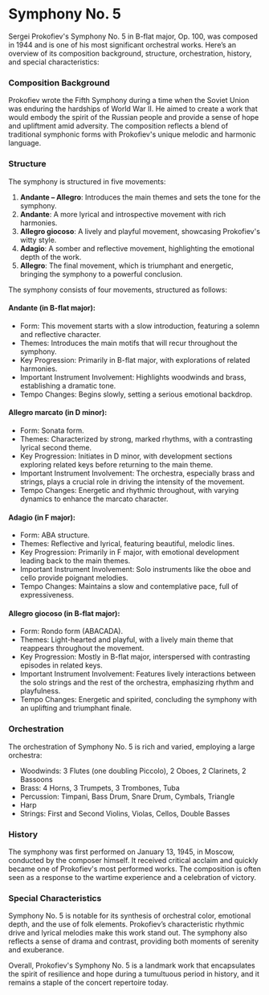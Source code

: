 # Symphony No. 5

Sergei Prokofiev's Symphony No. 5 in B-flat major, Op. 100, was composed in 1944 and is one of his most significant orchestral works. Here’s an overview of its composition background, structure, orchestration, history, and special characteristics:

### Composition Background
Prokofiev wrote the Fifth Symphony during a time when the Soviet Union was enduring the hardships of World War II. He aimed to create a work that would embody the spirit of the Russian people and provide a sense of hope and upliftment amid adversity. The composition reflects a blend of traditional symphonic forms with Prokofiev's unique melodic and harmonic language.

### Structure
The symphony is structured in five movements:

1. **Andante – Allegro**: Introduces the main themes and sets the tone for the symphony.
2. **Andante**: A more lyrical and introspective movement with rich harmonies.
3. **Allegro giocoso**: A lively and playful movement, showcasing Prokofiev's witty style.
4. **Adagio**: A somber and reflective movement, highlighting the emotional depth of the work.
5. **Allegro**: The final movement, which is triumphant and energetic, bringing the symphony to a powerful conclusion.

The symphony consists of four movements, structured as follows:

#### Andante (in B-flat major):
- Form: This movement starts with a slow introduction, featuring a solemn and reflective character.
- Themes: Introduces the main motifs that will recur throughout the symphony.
- Key Progression: Primarily in B-flat major, with explorations of related harmonies.
- Important Instrument Involvement: Highlights woodwinds and brass, establishing a dramatic tone.
- Tempo Changes: Begins slowly, setting a serious emotional backdrop.
#### Allegro marcato (in D minor):
- Form: Sonata form.
- Themes: Characterized by strong, marked rhythms, with a contrasting lyrical second theme.
- Key Progression: Initiates in D minor, with development sections exploring related keys before returning to the main theme.
- Important Instrument Involvement: The orchestra, especially brass and strings, plays a crucial role in driving the intensity of the movement.
- Tempo Changes: Energetic and rhythmic throughout, with varying dynamics to enhance the marcato character.
#### Adagio (in F major):
- Form: ABA structure.
- Themes: Reflective and lyrical, featuring beautiful, melodic lines.
- Key Progression: Primarily in F major, with emotional development leading back to the main themes.
- Important Instrument Involvement: Solo instruments like the oboe and cello provide poignant melodies.
- Tempo Changes: Maintains a slow and contemplative pace, full of expressiveness.
#### Allegro giocoso (in B-flat major):
- Form: Rondo form (ABACADA).
- Themes: Light-hearted and playful, with a lively main theme that reappears throughout the movement.
- Key Progression: Mostly in B-flat major, interspersed with contrasting episodes in related keys.
- Important Instrument Involvement: Features lively interactions between the solo strings and the rest of the orchestra, emphasizing rhythm and playfulness.
- Tempo Changes: Energetic and spirited, concluding the symphony with an uplifting and triumphant finale.

### Orchestration

The orchestration of Symphony No. 5 is rich and varied, employing a large orchestra:

- Woodwinds: 3 Flutes (one doubling Piccolo), 2 Oboes, 2 Clarinets, 2 Bassoons
- Brass: 4 Horns, 3 Trumpets, 3 Trombones, Tuba
- Percussion: Timpani, Bass Drum, Snare Drum, Cymbals, Triangle
- Harp
- Strings: First and Second Violins, Violas, Cellos, Double Basses

### History
The symphony was first performed on January 13, 1945, in Moscow, conducted by the composer himself. It received critical acclaim and quickly became one of Prokofiev's most performed works. The composition is often seen as a response to the wartime experience and a celebration of victory.

### Special Characteristics
Symphony No. 5 is notable for its synthesis of orchestral color, emotional depth, and the use of folk elements. Prokofiev’s characteristic rhythmic drive and lyrical melodies make this work stand out. The symphony also reflects a sense of drama and contrast, providing both moments of serenity and exuberance.

Overall, Prokofiev's Symphony No. 5 is a landmark work that encapsulates the spirit of resilience and hope during a tumultuous period in history, and it remains a staple of the concert repertoire today.